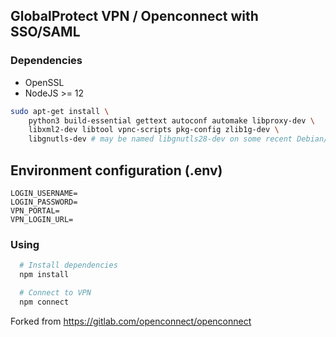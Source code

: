 ## GlobalProtect VPN / Openconnect with SSO/SAML

### Dependencies

- OpenSSL
- NodeJS >= 12

```bash
sudo apt-get install \
    python3 build-essential gettext autoconf automake libproxy-dev \
    libxml2-dev libtool vpnc-scripts pkg-config zlib1g-dev \
    libgnutls-dev # may be named libgnutls28-dev on some recent Debian/Ubuntu-based distros
```

## Environment configuration (.env)

```script
LOGIN_USERNAME=
LOGIN_PASSWORD=
VPN_PORTAL=
VPN_LOGIN_URL=
```

### Using

```bash
  # Install dependencies
  npm install

  # Connect to VPN
  npm connect
```

Forked from https://gitlab.com/openconnect/openconnect

